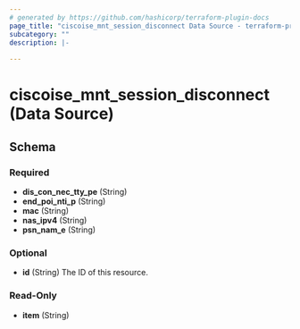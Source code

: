 ```yaml
---
# generated by https://github.com/hashicorp/terraform-plugin-docs
page_title: "ciscoise_mnt_session_disconnect Data Source - terraform-provider-ciscoise"
subcategory: ""
description: |-
  
---
```


# ciscoise_mnt_session_disconnect (Data Source)





<!-- schema generated by tfplugindocs -->
## Schema

### Required

- **dis_con_nec_tty_pe** (String)
- **end_poi_nti_p** (String)
- **mac** (String)
- **nas_ipv4** (String)
- **psn_nam_e** (String)

### Optional

- **id** (String) The ID of this resource.

### Read-Only

- **item** (String)


